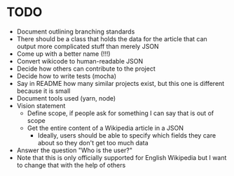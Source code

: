 # TODO

-   Document outlining branching standards
-   There should be a class that holds the data for the article that can output more complicated stuff than merely JSON
-   Come up with a better name (!!!)
-   Convert wikicode to human-readable JSON
-   Decide how others can contribute to the project
-   Decide how to write tests (mocha)
-   Say in README how many similar projects exist, but this one is different because it is small
-   Document tools used (yarn, node)
-   Vision statement
    -   Define scope, if people ask for something I can say that is out of scope
    -   Get the entire content of a Wikipedia article in a JSON
        -   Ideally, users should be able to specify which fields they care about so they don't get too much data
-   Answer the question "Who is the user?"
-   Note that this is only officially supported for English Wikipedia but I want to change that with the help of others
